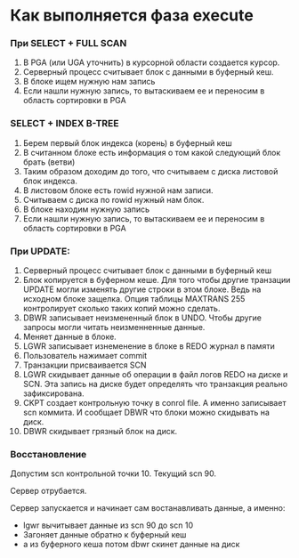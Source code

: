 # Как выполняется фаза execute



### При SELECT + FULL SCAN
  1. В PGA (или UGA уточнить) в курсорной области создается курсор.
  2. Серверный процесс считывает блок с данными в буферный кеш.
  3. В блоке ищем нужную нам запись
  4. Если нашли нужную запись, то вытаскиваем ее и переносим в область сортировки в PGA
  
  
### SELECT + INDEX B-TREE
  1. Берем первый блок индекса (корень) в буферный кеш
  2. В считанном блоке есть информация о том какой следующий блок брать (ветви)
  3. Таким образом доходим до того, что считываем с диска листовой блок индекса.
  4. В листовом блоке есть rowid нужной нам записи.
  5. Считываем с диска по rowid нужный нам блок. 
  6. В блоке находим нужную запись
  7. Если нашли нужную запись, то вытаскиваем ее и переносим в область сортировки в PGA

### При UPDATE: 
  1. Серверный процесс считывает блок с данными в буферный кеш
  2. Блок копируется в буферном кеше. Для того чтобы другие транзации UPDATE могли изменять другие строки в этом блоке. Ведь на исходном блоке защелка. Опция таблицы MAXTRANS 255 контролирует сколько таких копий можно сделать.
  2. DBWR записывает неизмененный блок в UNDO. Чтобы другие запросы могли читать неизменненные данные. 
  3. Меняет данные в блоке.
  4. LGWR записывает изнеменение в блоке в REDO журнал в памяти
  5. Пользователь нажимает commit
  6. Транзакции присваивается SCN
  7. LGWR скидывает данные об операции в файл логов REDO на диске и SCN. Эта запись на диске будет определять что транзакция реально зафиксирована.
  8. CKPT создает контрольную точку в conrol file. А именно записывает scn коммита. И сообщает DBWR что блоки можно скидывать на диск. 
  9. DBWR скидывает грязный блок на диск.
  

### Восстановление
Допустим scn контрольной точки 10. 
Текущий scn 90.

Сервер отрубается.

Сервер запускается и начинает сам востанавливать данные, а именно:
  - lgwr вычитывает данные из scn 90 до scn 10
  - Загоняет данные обратно к буферный кеш
  - а из буферного кеша потом dbwr скинет данные на диск